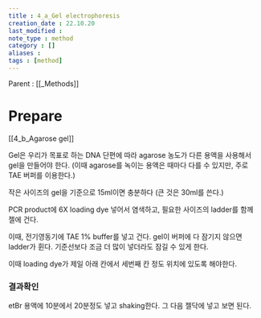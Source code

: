```yaml
---
title : 4_a_Gel electrophoresis
creation_date : 22.10.20
last_modified :
note_type : method
category : []
aliases : 
tags : [method]
---
```


Parent : [[_Methods]]

# Prepare

[[4_b_Agarose gel]]

Gel은 우리가 목표로 하는 DNA 단편에 따라 agarose 농도가 다른 용액을 사용해서 gel을 만들어야 한다. (이때 agarose를 녹이는 용액은 때마다 다를 수 있지만, 주로 TAE 버퍼를 이용한다.)

작은 사이즈의 gel을 기준으로 15ml이면 충분하다 (큰 것은 30ml를 쓴다.)

PCR product에 6X loading dye 넣어서 염색하고, 필요한 사이즈의 ladder를 함께 젤에 건다.

이때, 전기영동기에 TAE 1% buffer를 넣고 건다.
gel이 버퍼에 다 잠기지 않으면 ladder가 휜다. 기준선보다 조금 더 많이 넣더라도 잠길 수 있게 한다.

이때 loading dye가 제일 아래 칸에서 세번째 칸 정도 위치에 있도록 해야한다.

### 결과확인

etBr 용액에 10분에서 20분정도 넣고 shaking한다.
그 다음 젤닥에 넣고 보면 된다.